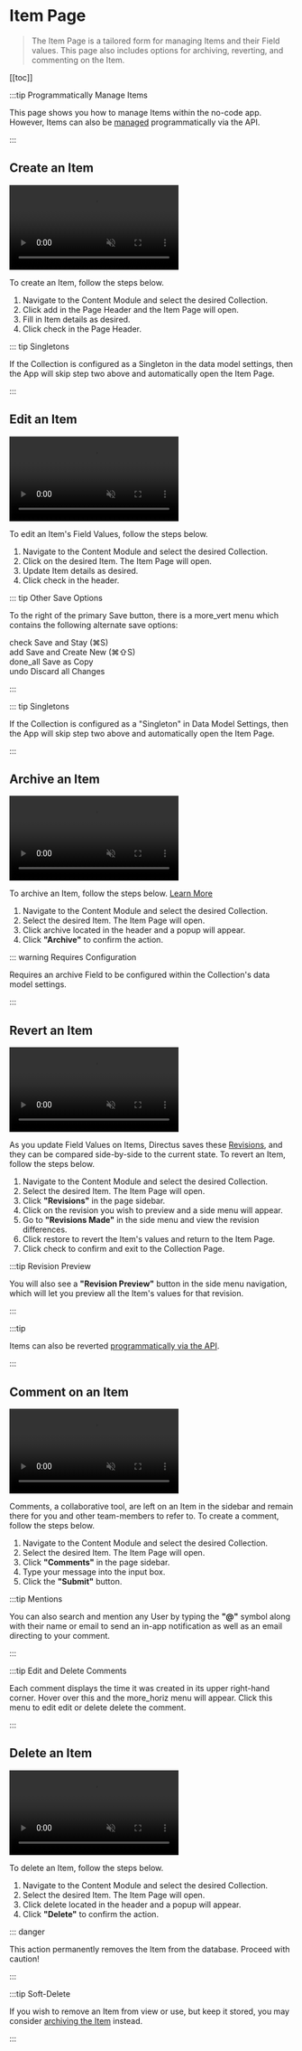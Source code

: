 # Item Page

> The Item Page is a tailored form for managing Items and their Field values. This page also includes options for
> archiving, reverting, and commenting on the Item.

[[toc]]

:::tip Programmatically Manage Items

This page shows you how to manage Items within the no-code app. However, Items can also be [managed](/reference/items/)
programmatically via the API.

<!--
@TODO Reference > Items
Add links once "archive item" is created
[archived]()
[reverted](/reference/system/revisions/#revisions)
[commented on](/reference/system/activity/#create-a-comment)
-->

:::

## Create an Item

<video autoplay muted loop controls title="Create an Item">
	<source src="https://cdn.directus.io/docs/v9/app-guide/content/content-items/content-items-20220415A/create-an-item-20220415A.mp4" type="video/mp4" />
</video>

To create an Item, follow the steps below.

1. Navigate to the Content Module and select the desired Collection.
2. Click <span mi btn>add</span> in the Page Header and the Item Page will open.
3. Fill in Item details as desired.
4. Click <span mi btn>check</span> in the Page Header.

::: tip Singletons

If the Collection is configured as a Singleton in the data model settings, then the App will skip step two above and
automatically open the Item Page.

<!--
@TODO Config > Data Model
Link to Singleton once written
-->

:::

## Edit an Item

<video autoplay muted loop controls title="Edit an Item">
	<source src="https://cdn.directus.io/docs/v9/app-guide/content/content-items/content-items-20220415A/edit-an-item-20220415A.mp4" type="video/mp4" />
</video>

To edit an Item's Field Values, follow the steps below.

1. Navigate to the Content Module and select the desired Collection.
2. Click on the desired Item. The Item Page will open.
3. Update Item details as desired.
4. Click <span mi btn>check</span> in the header.

::: tip Other Save Options

To the right of the primary Save button, there is a <span mi icon>more_vert</span> menu which contains the following
alternate save options:

<span mi icon>check</span> Save and Stay (⌘S)\
<span mi icon>add</span> Save and Create New (⌘⇧S)\
<span mi icon>done_all</span> Save as Copy\
<span mi icon>undo</span> Discard all Changes

:::

::: tip Singletons

If the Collection is configured as a "Singleton" in Data Model Settings, then the App will skip step two above and
automatically open the Item Page.

:::

## Archive an Item

<video autoplay muted loop controls title="Archive an Item">
	<source src="https://cdn.directus.io/docs/v9/app-guide/content/content-items/content-items-20220415A/archive-an-item-20220415A.mp4" type="video/mp4" />
</video>

To archive an Item, follow the steps below. [Learn More](/configuration/data-model/#archive)

1. Navigate to the Content Module and select the desired Collection.
2. Select the desired Item. The Item Page will open.
3. Click <span mi btn warn>archive</span> located in the header and a popup will appear.
4. Click **"Archive"** to confirm the action.

::: warning Requires Configuration

Requires an archive Field to be configured within the Collection's data model settings.

<!--
@TODO configuration > data model
Add relevant link here
-->

:::

## Revert an Item

<video autoplay muted loop controls title="Revert an Item">
	<source src="https://cdn.directus.io/docs/v9/app-guide/content/content-items/content-items-20220415A/revert-an-item-20220415A.mp4" type="video/mp4" />
</video>

As you update Field Values on Items, Directus saves these [Revisions](/getting-started/glossary/#revisions), and they
can be compared side-by-side to the current state. To revert an Item, follow the steps below.

1. Navigate to the Content Module and select the desired Collection.
2. Select the desired Item. The Item Page will open.
3. Click **"Revisions"** in the page sidebar.
4. Click on the revision you wish to preview and a side menu will appear.
5. Go to **"Revisions Made"** in the side menu and view the revision differences.
6. Click <span mi btn muted>restore</span> to revert the Item's values and return to the Item Page.
7. Click <span mi btn>check</span> to confirm and exit to the Collection Page.

:::tip Revision Preview

You will also see a **"Revision Preview"** button in the side menu navigation, which will let you preview all the Item's
values for that revision.

:::

:::tip

Items can also be reverted [programmatically via the API](/reference/system/revisions/).

:::

## Comment on an Item

<video autoplay muted loop controls title="Comment on an Item">
	<source src="https://cdn.directus.io/docs/v9/app-guide/content/content-items/content-items-20220415A/comment-on-an-item-20220415A.mp4" type="video/mp4" />
</video>

Comments, a collaborative tool, are left on an Item in the sidebar and remain there for you and other team-members to
refer to. To create a comment, follow the steps below.

1. Navigate to the Content Module and select the desired Collection.
2. Select the desired Item. The Item Page will open.
3. Click **"Comments"** in the page sidebar.
4. Type your message into the input box.
5. Click the **"Submit"** button.

:::tip Mentions

You can also search and mention any User by typing the **"@"** symbol along with their name or email to send an in-app
notification as well as an email directing to your comment.

:::

:::tip Edit and Delete Comments

Each comment displays the time it was created in its upper right-hand corner. Hover over this and the
<span mi icon>more_horiz</span> menu will appear. Click this menu to <span mi icon>edit</span> edit or
<span mi icon>delete</span> delete the comment.

:::

## Delete an Item

<video autoplay muted loop controls title="Comment on an Item">
	<source src="https://cdn.directus.io/docs/v9/app-guide/content/content-items/content-items-20220415A/delete-an-item-20220415A.mp4" type="video/mp4" />
</video>

To delete an Item, follow the steps below.

1. Navigate to the Content Module and select the desired Collection.
2. Select the desired Item. The Item Page will open.
3. Click <span mi btn dngr>delete</span> located in the header and a popup will appear.
4. Click **"Delete"** to confirm the action.

::: danger

This action permanently removes the Item from the database. Proceed with caution!

:::

:::tip Soft-Delete

If you wish to remove an Item from view or use, but keep it stored, you may consider
[archiving the Item](#archive-an-item) instead.

:::

